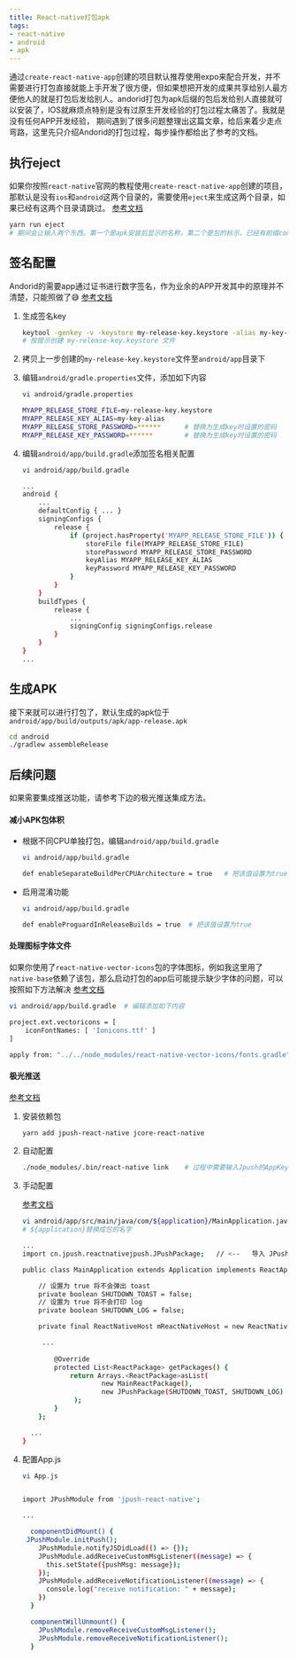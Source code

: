 ```yaml
---
title: React-native打包apk
tags:
- react-native 
- android 
- apk
---
```


通过`create-react-native-app`创建的项目默认推荐使用expo来配合开发，并不需要进行打包直接就能上手开发了很方便，但如果想把开发的成果共享给别人最方便他人的就是打包后发给别人。andorid打包为apk后缀的包后发给别人直接就可以安装了，IOS就麻烦点特别是没有过原生开发经验的打包过程太痛苦了。我就是没有任何APP开发经验， 期间遇到了很多问题整理出这篇文章，给后来着少走点弯路，这里先只介绍Andorid的打包过程，每步操作都给出了参考的文档。

## 执行eject

如果你按照`react-native`官网的教程使用`create-react-native-app`创建的项目，那默认是没有`ios`和`android`这两个目录的，需要使用`eject`来生成这两个目录，如果已经有这两个目录请跳过。 [参考文档](https://github.com/react-community/create-react-native-app/blob/master/EJECTING.md)

```bash
yarn run eject
# 期间会让输入两个东西。第一个是apk安装后显示的名称，第二个是包的标示，已经有前缀com。
```

## 签名配置

Andorid的需要app通过证书进行数字签名，作为业余的APP开发其中的原理并不清楚，只能照做了😅  [参考文档](https://facebook.github.io/react-native/docs/signed-apk-android)

1. 生成签名key

   ```bash
   keytool -genkey -v -keystore my-release-key.keystore -alias my-key-alias -keyalg RSA -keysize 2048 -validity 10000
   # 按提示创建 my-release-key.keystore 文件
   ```

2. 拷贝上一步创建的`my-release-key.keystore`文件至`android/app`目录下

3. 编辑`android/gradle.properties`文件，添加如下内容

   ```bash
   vi android/gradle.properties
   
   MYAPP_RELEASE_STORE_FILE=my-release-key.keystore
   MYAPP_RELEASE_KEY_ALIAS=my-key-alias
   MYAPP_RELEASE_STORE_PASSWORD=******		# 替换为生成key时设置的密码
   MYAPP_RELEASE_KEY_PASSWORD=******		# 替换为生成key时设置的密码
   ```

4. 编辑`android/app/build.gradle`添加签名相关配置

   ```bash
   vi android/app/build.gradle
   
   ...
   android {
       ...
       defaultConfig { ... }
       signingConfigs {
           release {
               if (project.hasProperty('MYAPP_RELEASE_STORE_FILE')) {
                   storeFile file(MYAPP_RELEASE_STORE_FILE)
                   storePassword MYAPP_RELEASE_STORE_PASSWORD
                   keyAlias MYAPP_RELEASE_KEY_ALIAS
                   keyPassword MYAPP_RELEASE_KEY_PASSWORD
               }
           }
       }
       buildTypes {
           release {
               ...
               signingConfig signingConfigs.release
           }
       }
   }
   ...
   ```
   

## 生成APK

接下来就可以进行打包了，默认生成的apk位于`android/app/build/outputs/apk/app-release.apk`

```bash
cd android
./gradlew assembleRelease
```

## 后续问题

如果需要集成推送功能，请参考下边的极光推送集成方法。

#### 减小APK包体积

- 根据不同CPU单独打包，编辑`android/app/build.gradle`

  ```bash
  vi android/app/build.gradle
  
  def enableSeparateBuildPerCPUArchitecture = true   # 把该值设置为true
  ```

- 启用混淆功能

  ```bash
  vi android/app/build.gradle
  
  def enableProguardInReleaseBuilds = true  # 把该值设置为true
  ```

#### 处理图标字体文件

如果你使用了`react-native-vector-icons`包的字体图标，例如我这里用了`native-base`依赖了该包，那么启动打包的app后可能提示缺少字体的问题，可以按照如下方法解决 [参考文档](https://github.com/oblador/react-native-vector-icons)

```bash
vi android/app/build.gradle  # 编辑添加如下内容

project.ext.vectoricons = [
    iconFontNames: [ 'Ionicons.ttf' ]
]

apply from: "../../node_modules/react-native-vector-icons/fonts.gradle"
```


#### 极光推送

[参考文档](https://github.com/jpush/jpush-react-native)

1. 安装依赖包

   ```bash
   yarn add jpush-react-native jcore-react-native
   ```

2. 自动配置

   ```bash
   ./node_modules/.bin/react-native link	# 过程中需要输入Jpush的AppKey
   ```

3. 手动配置

   [参考文档](https://github.com/jpush/jpush-react-native/blob/master/documents/android_usage.md)

   ```bash
   vi android/app/src/main/java/com/${application}/MainApplication.java	
   # ${application}替换成包的名字
   
   ...
   import cn.jpush.reactnativejpush.JPushPackage;   // <--   导入 JPushPackage
   
   public class MainApplication extends Application implements ReactApplication {
   
       // 设置为 true 将不会弹出 toast
       private boolean SHUTDOWN_TOAST = false;
       // 设置为 true 将不会打印 log
       private boolean SHUTDOWN_LOG = false;
   
       private final ReactNativeHost mReactNativeHost = new ReactNativeHost(this) {
   
   		...
   		
           @Override
           protected List<ReactPackage> getPackages() {
               return Arrays.<ReactPackage>asList(
                       new MainReactPackage(),
                       new JPushPackage(SHUTDOWN_TOAST, SHUTDOWN_LOG)   //  <-- 添加 JPushPackage
                );
           }
       };
   
     ...
   }
   
   ```

4. 配置App.js

   ```bash
   vi App.js
   
   
   import JPushModule from 'jpush-react-native';
   
   ...
   
     componentDidMount() {
   	JPushModule.initPush();
       JPushModule.notifyJSDidLoad(() => {});
       JPushModule.addReceiveCustomMsgListener((message) => {
         this.setState({pushMsg: message});
       });
       JPushModule.addReceiveNotificationListener((message) => {
         console.log("receive notification: " + message);
       })
     }
   
     componentWillUnmount() {
       JPushModule.removeReceiveCustomMsgListener();
       JPushModule.removeReceiveNotificationListener();
     }
   ```

   
